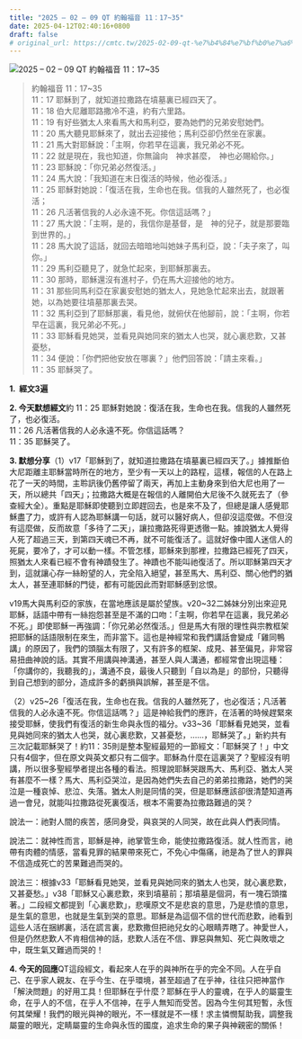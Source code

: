 ```yaml
---
title: "2025 – 02 – 09 QT 約翰福音 11：17~35"
date: 2025-04-12T02:40:16+0800
draft: false
# original_url: https://cmtc.tw/2025-02-09-qt-%e7%b4%84%e7%bf%b0%e7%a6%8f%e9%9f%b3-11%ef%bc%9a1735
---
```


![2025 – 02 – 09 QT 約翰福音 11：17~35](/images/qt.jpg  "2025 – 02 – 09 QT 約翰福音 11：17~35")

> 約翰福音 11：17~35  
> 11：17 耶穌到了，就知道拉撒路在墳墓裏已經四天了。  
> 11：18 伯大尼離耶路撒冷不遠，約有六里路。  
> 11：19 有好些猶太人來看馬大和馬利亞，要為她們的兄弟安慰她們。  
> 11：20 馬大聽見耶穌來了，就出去迎接他；馬利亞卻仍然坐在家裏。  
> 11：21 馬大對耶穌說：「主啊，你若早在這裏，我兄弟必不死。  
> 11：22 就是現在，我也知道，你無論向　神求甚麼，　神也必賜給你。」  
> 11：23 耶穌說：「你兄弟必然復活。」  
> 11：24 馬大說：「我知道在末日復活的時候，他必復活。」  
> 11：25 耶穌對她說：「復活在我，生命也在我。信我的人雖然死了，也必復活；  
> 11：26 凡活著信我的人必永遠不死。你信這話嗎？」  
> 11：27 馬大說：「主啊，是的，我信你是基督，是　神的兒子，就是那要臨到世界的。」  
> 11：28 馬大說了這話，就回去暗暗地叫她妹子馬利亞，說：「夫子來了，叫你。」  
> 11：29 馬利亞聽見了，就急忙起來，到耶穌那裏去。  
> 11：30 那時，耶穌還沒有進村子，仍在馬大迎接他的地方。  
> 11：31 那些同馬利亞在家裏安慰她的猶太人，見她急忙起來出去，就跟著她，以為她要往墳墓那裏去哭。  
> 11：32 馬利亞到了耶穌那裏，看見他，就俯伏在他腳前，說：「主啊，你若早在這裏，我兄弟必不死。」  
> 11：33 耶穌看見她哭，並看見與她同來的猶太人也哭，就心裏悲歎，又甚憂愁，  
> 11：34 便說：「你們把他安放在哪裏？」他們回答說：「請主來看。」  
> 11：35 耶穌哭了。

**1.  經文3遍**

**2. 今天默想經文**約 11：25 耶穌對她說：復活在我，生命也在我。信我的人雖然死了，也必復活。  
11：26 凡活著信我的人必永遠不死。你信這話嗎？  
11：35 耶穌哭了。

**3. 默想分享**（1）v17「耶穌到了，就知道拉撒路在墳墓裏已經四天了。」據推斷伯大尼距離主耶穌當時所在的地方，至少有一天以上的路程，這樣，報信的人在路上花了一天的時間，主聆訊後仍舊停留了兩天，再加上主動身來到伯大尼也用了一天，所以總共「四天」；拉撒路大概是在報信的人離開伯大尼後不久就死去了（參查經大全）。重點是耶穌即使聽到立即趕回去，也是來不及了，但總是讓人感覺耶穌盡了力，或許有人認為耶穌講一句話，就可以醫好病人，但卻沒這麼做。不但沒有這麼做，反而故意「多待了二天」，讓拉撒路死得更透徹一點。據說猶太人覺得人死了超過三天，到第四天魂已不再，就不可能復活了。這就好像中國人迷信人的死屍，要冷了，才可以動一樣。不管怎樣，耶穌來到那裡，拉撒路已經死了四天，照猶太人來看已經不會有神蹟發生了。神蹟也不能叫祂復活了。所以耶穌第四天才到，這就讓心存一絲盼望的人，完全陷入絕望，甚至馬大、馬利亞、關心他們的猶太人，甚至連耶穌的門徒，都有可能因此而對耶穌感到忿恨。

v19馬大與馬利亞的家族，在當地應該是屬於望族。v20~32二姊妹分別出來迎見耶穌，話語中帶有一絲抱怨甚至是不滿的口吻：「主啊，你若早在這裏，我兄弟必不死。」即使耶穌一再強調：「你兄弟必然復活。」但是馬大有限的理性與宗教框架把耶穌的話語限制在來生，而非當下。這也是神經常和我們講話會變成「雞同鴨講」的原因了，我們的頭腦太有限了，又有許多的框架、成見、甚至偏見，非常容易扭曲神說的話。其實不用講與神溝通，甚至人與人溝通，都經常會出現這種：「你講你的，我聽我的」，溝通不良，最後人只聽到「自以為是」的部份，只聽得到自己想到的部分，造成許多的虧損與誤解，甚至是不信。

（2）v25~26「復活在我，生命也在我。信我的人雖然死了，也必復活；凡活著信我的人必永遠不死。你信這話嗎？」這是神給我們的應許，在活著的時候趕緊來接受耶穌，使我們有復活的新生命與永恆的福分。v33~36「耶穌看見她哭，並看見與她同來的猶太人也哭，就心裏悲歎，又甚憂愁，……，耶穌哭了。」新約共有三次記載耶穌哭了！約11：35則是整本聖經最短的一節經文：「耶穌哭了！」中文只有4個字，但在原文與英文都只有二個字。耶穌為什麼在這裏哭了？聖經沒有明講，所以很多聖經學者提出各種的看法。照理說耶穌哭跟馬大、馬利亞、猶太人哭有甚麼不一樣？馬大、馬利亞哭泣，是因為她們失去自己的弟弟拉撒路，她們的哭泣是一種哀悼、悲泣、失落。猶太人則是同情的哭，但是耶穌應該卻很清楚知道再過一會兒，就能叫拉撒路從死裏復活，根本不需要為拉撒路難過的哭？

說法一：祂對人間的疾苦，感同身受，與哀哭的人同哭，故在此與人們表同情。

說法二：就神性而言，耶穌是神，祂掌管生命，能使拉撒路復活。就人性而言，祂帶有肉體的情感，當看見罪的結果帶來死亡，不免心中傷痛，祂是為了世人的罪與不信造成死亡的苦果難過而哭的。

說法三：根據v33「耶穌看見她哭，並看見與她同來的猶太人也哭，就心裏悲歎，又甚憂愁。」v38「耶穌又心裏悲歎，來到墳墓前；那墳墓是個洞，有一塊石頭擋著。」二段經文都提到「心裏悲歎」，悲嘆原文不是悲哀的意思，乃是悲憤的意思，是生氣的意思，也就是生氣到哭的意思。耶穌是為這個不信的世代而悲歎，祂看到這些人活在捆綁裏，活在謊言裏，悲歎撒但把祂兒女的心眼睛弄瞎了。神愛世人，但是仍然悲歎人不肯相信神的話，悲歎人活在不信、罪惡與無知、死亡與敗壞之中，既生氣又難過而哭的！

**4. 今天的回應**QT這段經文，看起來人在乎的與神所在乎的完全不同。人在乎自己、在乎家人親友、在乎今生、在乎環境，甚至超過了在乎神，往往只把神當作「解決問題」的好用工具！但耶穌在乎什麼？耶穌在乎人的靈魂，在乎人的屬靈生命，在乎人的不信，在乎人不信神，在乎人無知而受苦。因為今生何其短暫，永恆何其榮耀！我們的眼光與神的眼光，不一樣就是不一樣！求主憐憫幫助我，調整我屬靈的眼光，定睛屬靈的生命與永恆的國度，追求生命的果子與神親密的關係！